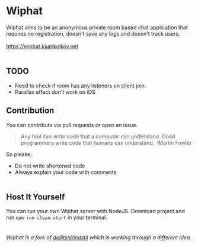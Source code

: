 # Wiphat
Wiphat aims to be an anonymous private room based chat application that requires no registration, doesn't save any logs and doesn't track users.
<br><br>
https://wiphat.kaankolkoy.net
<br><br>
## TODO
 - Need to check if room has any listeners on client join.
 - Parallax effect don't work on iOS
##  Contribution
You can contribute via pull requests or open an issue.
> Any fool can write code that a computer can understand. Good programmers write code that humans can understand. -Martin Fowler

So please;
 - Do not write shortened code
 - Always explain your code with comments
<br><br>
## Host It Yourself
You can run your own Wiphat server with NodeJS. Download project and run `npm run clean-start` in your terminal.
<br><br>
###### Wiphat is a fork of [dellitsni/indstil](https://github.com/dellitsni/indstil) which is working through a different idea.
